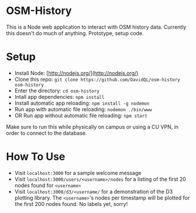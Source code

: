 # OSM-History

This is a Node web application to interact with OSM history data.
Currently this doesn't do much of anything. Prototype, setup code. 

# Setup

* Install Node: [http://nodejs.org/](http://nodejs.org/)
* Clone this repo: `git clone https://github.com/DavidQL/osm-history osm-history`
* Enter the directory: `cd osm-history`
* Intall app dependencies: `npm install`
* Install automatic app reloading: `npm install -g nodemon`
* Run app with automatic file reloading: `nodemon ./bin/www`
* OR Run app without automatic file reloading: `npm start`

Make sure to run this while physically on campus or using a CU VPN, in order to connect to the database.

# How To Use
* Visit `localhost:3000` for a sample welcome message
* Visit `localhost:3000/users/<username>/nodes` for a listing of the first 20 nodes found for `<username>`
* Visit `localhost:3000/d3/<username/` for a demonstration of the D3 plotting library. The `<username>`'s nodes per timestamp will be plotted for the first 200 nodes found. No labels yet, sorry!

